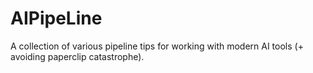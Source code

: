 # AIPipeLine
A collection of various pipeline tips for working with modern AI tools (+ avoiding paperclip catastrophe).
